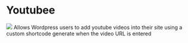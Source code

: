 Youtubee
========
![](https://raw.githubusercontent.com/McDonald95/Youtubee/master/images/logo.png)
Allows Wordpress users to add youtube videos into their site using a custom shortcode generate when the video URL is entered
